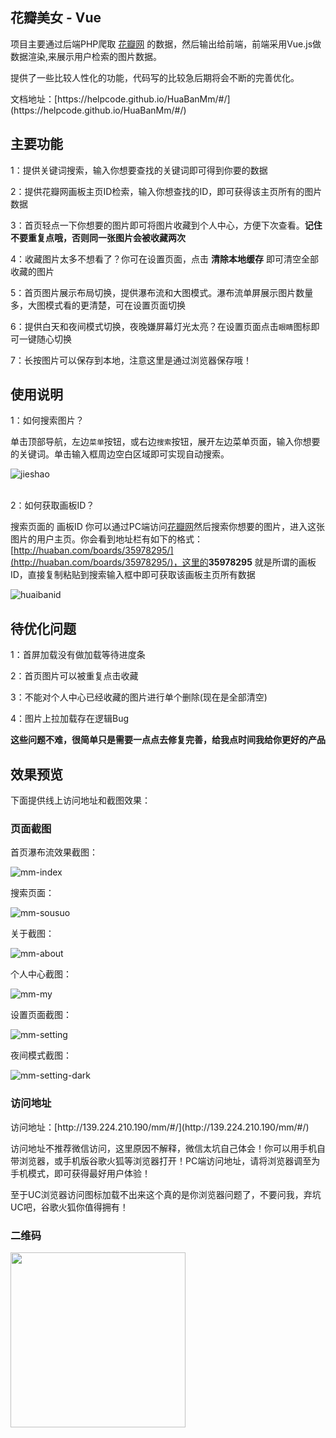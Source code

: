 ## 花瓣美女 - Vue

项目主要通过后端PHP爬取 [花瓣网](http://huaban.com/) 的数据，然后输出给前端，前端采用Vue.js做数据渲染,来展示用户检索的图片数据。

提供了一些比较人性化的功能，代码写的比较急后期将会不断的完善优化。

<p class="tip">
  文档地址：[https://helpcode.github.io/HuaBanMm/#/](https://helpcode.github.io/HuaBanMm/#/)
</p>

## 主要功能

 1：提供关键词搜索，输入你想要查找的关键词即可得到你要的数据 
 
 2：提供花瓣网画板主页ID检索，输入你想查找的ID，即可获得该主页所有的图片数据 
 
 3：首页轻点一下你想要的图片即可将图片收藏到个人中心，方便下次查看。**记住不要重复点哦，否则同一张图片会被收藏两次**
 
 4：收藏图片太多不想看了？你可在设置页面，点击 <b>清除本地缓存</b> 即可清空全部收藏的图片
 
 5：首页图片展示布局切换，提供瀑布流和大图模式。瀑布流单屏展示图片数量多，大图模式看的更清楚，可在设置页面切换
 
 6：提供白天和夜间模式切换，夜晚嫌屏幕灯光太亮？在设置页面点击`眼睛`图标即可一键随心切换
 
 7：长按图片可以保存到本地，注意这里是通过浏览器保存哦！

## 使用说明

1：如何搜索图片？

单击顶部导航，左边`菜单`按钮，或右边`搜索`按钮，展开左边菜单页面，输入你想要的关键词。单击输入框周边空白区域即可实现自动搜索。

![jieshao](http://okkzzhtds.bkt.clouddn.com/jieshao.png)

<br />
2：如何获取画板ID？

搜索页面的 画板ID 你可以通过PC端访问[花瓣网](http://huaban.com/)然后搜索你想要的图片，进入这张图片的用户主页。你会看到地址栏有如下的格式：
[http://huaban.com/boards/35978295/](http://huaban.com/boards/35978295/)，这里的<b>35978295</b> 就是所谓的画板ID，直接复制粘贴到搜索输入框中即可获取该画板主页所有数据 
 
![huaibanid](http://okkzzhtds.bkt.clouddn.com/huaibanid.png) 


## 待优化问题

1：首屏加载没有做加载等待进度条

2：首页图片可以被重复点击收藏

3：不能对个人中心已经收藏的图片进行单个删除(现在是全部清空)

4：图片上拉加载存在逻辑Bug

<b>这些问题不难，很简单只是需要一点点去修复完善，给我点时间我给你更好的产品</b>



## 效果预览


下面提供线上访问地址和截图效果：


### 页面截图

首页瀑布流效果截图：

![mm-index](http://okkzzhtds.bkt.clouddn.com/mm-index.png)

搜索页面：

![mm-sousuo](http://okkzzhtds.bkt.clouddn.com/mm-sousuo.png)

关于截图：

![mm-about](http://okkzzhtds.bkt.clouddn.com/mm-about.png)

个人中心截图：

![mm-my](http://okkzzhtds.bkt.clouddn.com/mm-my.png)

设置页面截图：

![mm-setting](http://okkzzhtds.bkt.clouddn.com/mm-setting.png)

夜间模式截图：

![mm-setting-dark](http://okkzzhtds.bkt.clouddn.com/mm-setting-dark.png)


### 访问地址

<p class="tip">
  访问地址：[http://139.224.210.190/mm/#/](http://139.224.210.190/mm/#/)
</p>

访问地址不推荐微信访问，这里原因不解释，微信太坑自己体会！你可以用手机自带浏览器，或手机版谷歌火狐等浏览器打开！PC端访问地址，请将浏览器调至为手机模式，即可获得最好用户体验！

至于UC浏览器访问图标加载不出来这个真的是你浏览器问题了，不要问我，弃坑UC吧，谷歌火狐你值得拥有！

### 二维码

<img src="http://okkzzhtds.bkt.clouddn.com/1492852708.png" width="280" height="280"/>

